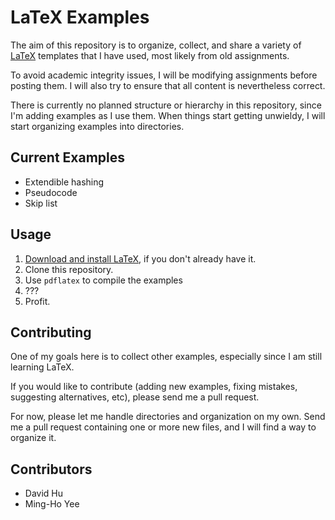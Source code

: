 LaTeX Examples
==============

The aim of this repository is to organize, collect, and share a variety of [LaTeX](http://www.latex-project.org/) templates that I have used, most likely from old assignments.

To avoid academic integrity issues, I will be modifying assignments before posting them. I will also try to ensure that all content is nevertheless correct.

There is currently no planned structure or hierarchy in this repository, since I'm adding examples as I use them. When things start getting unwieldy, I will start organizing examples into directories.

Current Examples
----------------

* Extendible hashing
* Pseudocode
* Skip list

Usage
-----

1. [Download and install LaTeX](http://www.latex-project.org/ftp.html), if you don't already have it.
2. Clone this repository.
3. Use `pdflatex` to compile the examples
4. ???
5. Profit.

Contributing
------------

One of my goals here is to collect other examples, especially since I am still learning LaTeX.

If you would like to contribute (adding new examples, fixing mistakes, suggesting alternatives, etc), please send me a pull request.

For now, please let me handle directories and organization on my own. Send me a pull request containing one or more new files, and I will find a way to organize it.

Contributors
------------

* David Hu
* Ming-Ho Yee
